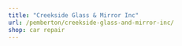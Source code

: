 ```yaml
---
title: "Creekside Glass & Mirror Inc"
url: /pemberton/creekside-glass-and-mirror-inc/
shop: car repair
---
```

